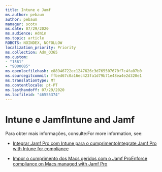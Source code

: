 ```yaml
---
title: Intune e Jamf
ms.author: pebaum
author: pebaum
manager: scotv
ms.date: 07/29/2020
ms.audience: Admin
ms.topic: article
ROBOTS: NOINDEX, NOFOLLOW
localization_priority: Priority
ms.collection: Adm_O365
ms.custom:
- "1561"
- "9000085"
ms.openlocfilehash: e88946722ec1247626c3d765507670f7c4fa07b0
ms.sourcegitcommit: ffbed67c0a16ec423fa1d79b71e48ea4e2d320e1
ms.translationtype: MT
ms.contentlocale: pt-PT
ms.lasthandoff: 07/29/2020
ms.locfileid: "46555374"
---
```

# <a name="intune-and-jamf"></a><span data-ttu-id="a20ca-102">Intune e Jamf</span><span class="sxs-lookup"><span data-stu-id="a20ca-102">Intune and Jamf</span></span>

<span data-ttu-id="a20ca-103">Para obter mais informações, consulte:</span><span class="sxs-lookup"><span data-stu-id="a20ca-103">For more information, see:</span></span> 

- [<span data-ttu-id="a20ca-104">Integrar Jamf Pro com Intune para o cumprimento</span><span class="sxs-lookup"><span data-stu-id="a20ca-104">Integrate Jamf Pro with Intune for compliance</span></span>](https://docs.microsoft.com/intune/conditional-access-integrate-jamf)

- [<span data-ttu-id="a20ca-105">Impor o cumprimento dos Macs geridos com o Jamf Pro</span><span class="sxs-lookup"><span data-stu-id="a20ca-105">Enforce compliance on Macs managed with Jamf Pro</span></span>](https://docs.microsoft.com/intune/conditional-access-assign-jamf)